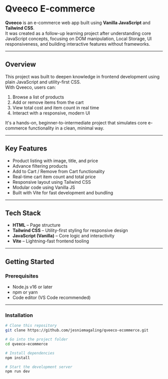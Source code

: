 # Qveeco E-commerce

**Qveeco** is an e-commerce web app built using **Vanilla JavaScript** and **Tailwind CSS**.  
It was created as a follow-up learning project after understanding core JavaScript concepts, focusing on DOM manipulation, Local Storage, UI responsiveness, and building interactive features without frameworks.

---

## Overview

This project was built to deepen knowledge in frontend development using plain JavaScript and utility-first CSS.  
With Qveeco, users can:

1. Browse a list of products  
2. Add or remove items from the cart  
3. View total cost and item count in real time  
4. Interact with a responsive, modern UI

It's a hands-on, beginner-to-intermediate project that simulates core e-commerce functionality in a clean, minimal way.

---

## Key Features

- Product listing with image, title, and price
- Advance filtering products
- Add to Cart / Remove from Cart functionality
- Real-time cart item count and total price
- Responsive layout using Tailwind CSS
- Modular code using Vanilla JS
- Built with Vite for fast development and bundling

---

## Tech Stack

- **HTML** – Page structure  
- **Tailwind CSS** – Utility-first styling for responsive design  
- **JavaScript (Vanilla)** – Core logic and interactivity  
- **Vite** – Lightning-fast frontend tooling

---

## Getting Started

### Prerequisites

- Node.js v16 or later  
- npm or yarn  
- Code editor (VS Code recommended)

---

### Installation

```bash
# Clone this repository
git clone https://github.com/jesniemagaling/qveeco-ecommerce.git

# Go into the project folder
cd qveeco-ecommerce

# Install dependencies
npm install

# Start the development server
npm run dev
